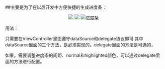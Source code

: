 ##主要是为了在以后开发中方便快捷的生成进度条：

<p align="center">

<img src = "http://7xity5.com5.z0.glb.qiniucdn.com/8e4789ed6bb60f6daefb5dc1c5a334a1">
<img src = "http://7xity5.com5.z0.glb.qiniucdn.com/8bd85a731e06ff83b51828f743bb8aa1">
<img src ="http://7xity5.com5.z0.glb.qiniucdn.com/a671ed15bb40deb8cd4102697044f39c" alt = "进度条" title = "进度条">
</p>

用法：

只需要在ViewController里面遵守dataSource和delegate协议即可
其中dataSource里面的三个方法，是必须实现的，delegate里面的方法是可选的，

如果，需要调整进度条的间距、normal和highlighted颜色，可以通过delegate里面的方法进行配置。